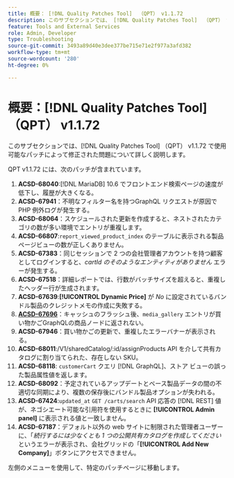```yaml
---
title: 概要： [!DNL Quality Patches Tool]  （QPT） v1.1.72
description: このサブセクションでは、 [!DNL Quality Patches Tool]  （QPT） v1.1.72 で使用可能なパッチによって修正された問題について詳しく説明します。
feature: Tools and External Services
role: Admin, Developer
type: Troubleshooting
source-git-commit: 3493a89d40e3dee377be715e71e2f977a3afd382
workflow-type: tm+mt
source-wordcount: '280'
ht-degree: 0%

---
```


# 概要：[!DNL Quality Patches Tool] （QPT） v1.1.72

このサブセクションでは、[!DNL Quality Patches Tool] （QPT） v1.1.72 で使用可能なパッチによって修正された問題について詳しく説明します。

QPT v1.1.72 には、次のパッチが含まれています。
1. **ACSD-68040**:[!DNL MariaDB] 10.6 でフロントエンド検索ページの速度が低下し、履歴が大きくなる。
1. **ACSD-67941**：不明なフィルター名を持つGraphQL リクエストが原因で PHP 例外ログが発生する。
1. **ACSD-68064**：スケジュールされた更新を作成すると、ネストされたカテゴリの数が多い環境でエントリが重複します。
1. **ACSD-66807**:`report_viewed_product_index` のテーブルに表示される製品ページビューの数が正しくありません。
1. **ACSD-67383**：同じセッションで 2 つの会社管理者アカウントを持つ顧客としてログインすると、*cartId のそのようなエンティティがありません* エラーが発生する。
1. **ACSD-67518**：詳細レポートでは、行数がバッチサイズを超えると、重複したヘッダー行が生成されます。
1. **ACSD-67639**:**[!UICONTROL Dynamic Price]** が *No* に設定されているバンドル製品のクレジットメモの作成に失敗する。
1. **[ACSD-67696](/help/tools/quality-patches-tool/patches-available-in-qpt/v1-1-72/acsd-67696.md)**：キャッシュのフラッシュ後、`media_gallery` エントリが買い物かごGraphQLの商品ノードに返されない。
1. **ACSD-67946**：買い物かごの更新で、重複したエラーバナーが表示される。
1. **ACSD-68011**:/V1/sharedCatalog/:id/assignProducts API を介して共有カタログに割り当てられた、存在しない SKU。
1. **ACSD-68118**: `customerCart` クエリ [!DNL GraphQL]、ストア ビューの誤った製品属性値を返します。
1. **ACSD-68092**：予定されているアップデートとベース製品データの間の不適切な同期により、複数の保存後にバンドル製品オプションが失われる。
1. **ACSD-67424**:`updated_at` `GET /carts/search` API 応答の [!DNL REST] 値が、ネゴシエート可能な引用符を使用するときに **[!UICONTROL Admin panel]** に表示される値と一致しません。
1. **ACSD-67187**：デフォルト以外の web サイトに制限された管理者ユーザーに、「*続行するには少なくとも 1 つの公開共有カタログを作成してください* というエラーが表示され、会社グリッドの「**[!UICONTROL Add New Company]**」ボタンにアクセスできません。

左側のメニューを使用して、特定のパッチページに移動します。
